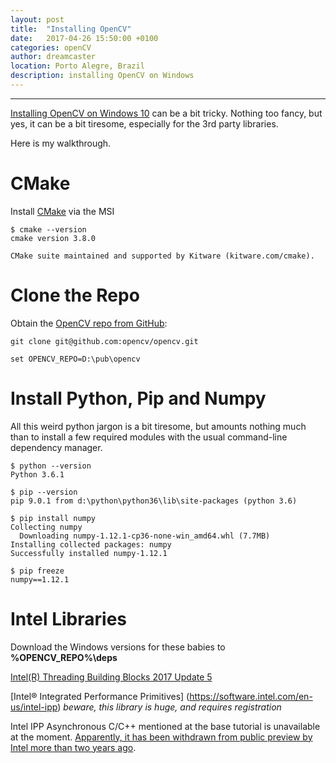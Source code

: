 ```yaml
---
layout: post
title:  "Installing OpenCV"
date:   2017-04-26 15:50:00 +0100
categories: openCV
author: dreamcaster
location: Porto Alegre, Brazil
description: installing OpenCV on Windows
---
```

---
[Installing OpenCV on Windows 10](http://docs.opencv.org/master/d3/d52/tutorial_windows_install.html) can be a bit tricky.  Nothing too fancy, but yes, it can be a bit tiresome, especially for the 3rd party libraries.

Here is my walkthrough.

# CMake
Install [CMake](https://cmake.org/download/) via the MSI

```
$ cmake --version
cmake version 3.8.0

CMake suite maintained and supported by Kitware (kitware.com/cmake).
```

# Clone the Repo

Obtain the [OpenCV repo from GitHub](https://github.com/opencv/opencv.git):

```
git clone git@github.com:opencv/opencv.git

set OPENCV_REPO=D:\pub\opencv

```

# Install Python, Pip and Numpy

All this weird python jargon is a bit tiresome, but amounts nothing much than to install a few required modules with the usual command-line dependency manager.

```
$ python --version
Python 3.6.1

$ pip --version
pip 9.0.1 from d:\python\python36\lib\site-packages (python 3.6)

$ pip install numpy
Collecting numpy
  Downloading numpy-1.12.1-cp36-none-win_amd64.whl (7.7MB)
Installing collected packages: numpy
Successfully installed numpy-1.12.1

$ pip freeze
numpy==1.12.1

```

# Intel Libraries

Download the Windows versions for these babies to **%OPENCV_REPO%\deps**

[Intel(R) Threading Building Blocks 2017 Update 5](https://github.com/01org/tbb/releases)

[Intel® Integrated Performance Primitives] (https://software.intel.com/en-us/intel-ipp) *beware, this library is huge, and requires registration*

Intel IPP Asynchronous C/C++ mentioned at the base tutorial is unavailable at the moment. [Apparently, it has been withdrawn from public preview by Intel more than two years ago](https://software.intel.com/en-us/forums/intel-integrated-performance-primitives/topic/594325).




